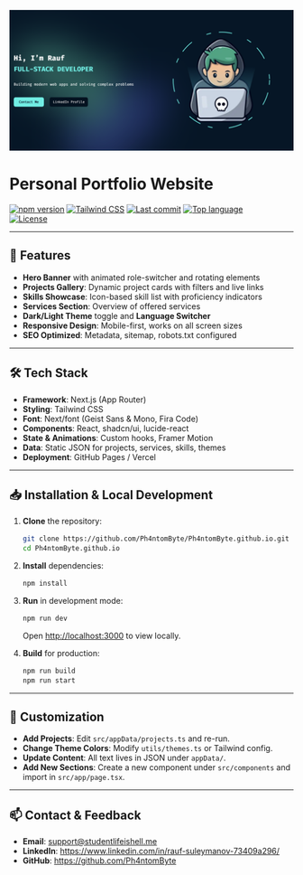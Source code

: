 ![main menu](src/assets/images/main_menu.png)

# Personal Portfolio Website
[![npm version](https://img.shields.io/npm/v/gh-pages)](#)
[![Tailwind CSS](https://img.shields.io/badge/Tailwind_CSS-%5E4.0.6-blue)](#)
[![Last commit](https://img.shields.io/github/last-commit/Ph4ntomByte/profile)](https://github.com/Ph4ntomByte/profile/commits)
[![Top language](https://img.shields.io/github/languages/top/Ph4ntomByte/profile)](https://github.com/Ph4ntomByte/profile)  
[![License](https://img.shields.io/github/license/Ph4ntomByte/profile)](https://github.com/Ph4ntomByte/profile/blob/main/LICENSE)

---

## 🚀 Features

- **Hero Banner** with animated role-switcher and rotating elements
- **Projects Gallery**: Dynamic project cards with filters and live links
- **Skills Showcase**: Icon-based skill list with proficiency indicators
- **Services Section**: Overview of offered services
- **Dark/Light Theme** toggle and **Language Switcher**
- **Responsive Design**: Mobile-first, works on all screen sizes
- **SEO Optimized**: Metadata, sitemap, robots.txt configured

---

## 🛠️ Tech Stack

- **Framework**: Next.js (App Router)
- **Styling**: Tailwind CSS
- **Font**: Next/font (Geist Sans & Mono, Fira Code)
- **Components**: React, shadcn/ui, lucide-react
- **State & Animations**: Custom hooks, Framer Motion
- **Data**: Static JSON for projects, services, skills, themes
- **Deployment**: GitHub Pages / Vercel

---

## 📥 Installation & Local Development

1. **Clone** the repository:
   ```bash
   git clone https://github.com/Ph4ntomByte/Ph4ntomByte.github.io.git
   cd Ph4ntomByte.github.io
   ```

2. **Install** dependencies:
   ```bash
   npm install
   ```

3. **Run** in development mode:
   ```bash
   npm run dev
   ```
   Open [http://localhost:3000](http://localhost:3000) to view locally.

4. **Build** for production:
   ```bash
   npm run build
   npm run start
   ```

---

## 🧩 Customization

- **Add Projects**: Edit `src/appData/projects.ts` and re-run.
- **Change Theme Colors**: Modify `utils/themes.ts` or Tailwind config.
- **Update Content**: All text lives in JSON under `appData/`.
- **Add New Sections**: Create a new component under `src/components` and import in `src/app/page.tsx`.

---

## 📫 Contact & Feedback

- **Email**: support@studentlifeishell.me
- **LinkedIn**: https://www.linkedin.com/in/rauf-suleymanov-73409a296/
- **GitHub**: https://github.com/Ph4ntomByte  